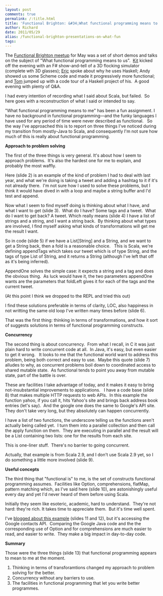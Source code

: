 ```yaml
---
layout: post
comments: true
permalink: /:title.html
title: 'Functional Brighton: &#34;What functional programming means to me&#34;'
author: Richard
date: 2011/05/29
alias: /functional-brighton-presentations-on-what-fun
tags:
---
```


The [Functional Brighton meetup][] for May was a set of short demos and
talks on the subject of "What functional programming means to us".
 [Kit][] kicked off the evening with an F\# show-and-tell of a 3D
flocking simulator (complete wth 3D glasses); [Eric][] spoke about why
he uses Haskell; Andy showed us some Scheme code and made it
progressively more functional; and [Tom][] jumped up with a code tour of
a Haskell project of his.  A good evening with plenty of Q&A.

I had every intention of recording what I said about Scala, but failed.
 So here goes with a reconstruction of what I said or intended to say.

<script async class="speakerdeck-embed" data-id="4e81c4da22cb44006301263f" data-ratio="1.33333333333333" src="//speakerdeck.com/assets/embed.js"></script>

"What functional programming means to me" has been a fun assignment. I
have no background in functional programming—and the funky languages I
have used for any period of time were never described as functional.  
So the way I've approached this is to report on three things I've
noticed during my transition from mostly-Java to Scala, and consequently
I'm not sure how much of this is really about functional programming.  

**Approach to problem solving**

The first of the three things is very general. It's about how I seem to
approach problems.  It's also the hardest one for me to explain, and
probably the most waffly.

Here (slide 2) is an example of the kind of problem I had to deal with
last year, and what we're doing is taking a tweet and adding a hashtag
to it if it's not already there.  I'm not sure how I used to solve these
problems, but I think it would have dived in with a loop and maybe a
string buffer and I'd test and append.

Now what I seem to find myself doing is thinking about what I have, and
what I want to get (slide 3).  What do I have? Some tags and a tweet.
 What do I want to get back? A tweet. Which really means (slide 4) I
have a list of strings and a string, and I want a string back.  By
thinking about what types are involved, I find myself asking what kinds
of transformations will get me the result I want.

So in code (slide 5) if we have a List[String] and a String, and we want
to get a String back, then a fold is a reasonable choice.   This is
Scala, we're defining appendTags which takes our tweet which is of type
String, and the tags of type List of String, and it returns a String
(although I've left that off as it's being inferred).  

AppendOne solves the simple case: it expects a string and a tag and does
the obvious thing.  As luck would have it, the two parameters appendOne
wants are the parameters that foldLeft gives it for each of the tags and
the current tweet. 

(At this point I think we dropped to the REPL and tried this out)

I find these solutions preferable in terms of clarity, LOC, also
happiness in not writting the same old loop I've written many times
before (slide 6).

That was the first thing: thinking in terms of transformations, and how
it sort of suggests solutions in terms of functional programming
constructs.

**Concurrency**

The second thing is about concurrency.  From what I recall, in C it was
just plain hard to write concurrent code at all.  In Java, it's easy,
but even easier to get it wrong.   It looks to me that the functional
world want to address this problem, being both correct and easy to use.
 Maybe this quote (slide 7) alludes to why, as concurrent problems boil
down to coordinated access to shared mutable state.  As functional tends
to point you away from mutable state, part of the battle is over.  

These are facilities I take advantage of today, and it makes it easy to
bring not-insubstantial improvements to applications.   I have a code
base (slide 8) that makes multiple HTTP requests to web APIs.  In this
example the function yahoo, if you call it, hits Yahoo's site and brings
back address book entries (let's say).  And the google one does the same
to Google's API site.   They don't take very long, but they absolutely
can happen concurrently.

I have a list of two functions, the underscore telling us the functions
aren't actually being called yet.  I turn them into a parallel
collection and then call the apply function on them.  They are executing
in parallel and the result will be a List containing two lists: one for
the results from each site.

This is one-liner stuff.  There's no barrier to going concurrent.

Actually, that example is from Scala 2.9, and I don't use Scala 2.9 yet,
so I do something a little more involved (slide 9).

**Useful concepts**

The third thing that "functional is" to me, is the set of constructs
functional programming assumes.  Facilities like Option, comprehensions,
flatMap, pattern matching which, as I've said here (slide 10), are
astonishingly useful every day and yet I'd never heard of them before
using Scala.

Initially they seem like esoteric, academic, hard to understand.
 They're not hard: they're rich. It takes time to appreciate them.  But
it's time well spent.

I've [blogged about this example][] (slides 11 and 12), but it's
accessing the Google contacts API.  Comparing the Google Java code and
the the corresponding use of Option and for comprehensions are much
easier to read, and easier to write.  They make a big impact in
day-to-day code.

**Summary**

Those were the three things (slide 13) that functional programming
appears to mean to me at the moment.

1.  Thinking in terms of transforamtions changed my approach to problem
    solving for the better.
2.  Concurrency without any barriers to use.
3.  The facilities in functional programming that let you write better
    programmes.

 

 

  [Functional Brighton meetup]: http://www.meetup.com/Functional-Brighton/
  [Kit]: http://www.linkedin.com/pub/kit-eason/4/688/627
  [Eric]: http://erickow.com/
  [Tom]: http://almostobsolete.net/
  [blogged about this example]: http://richard.dallaway.com/optionnull-is-none%20
